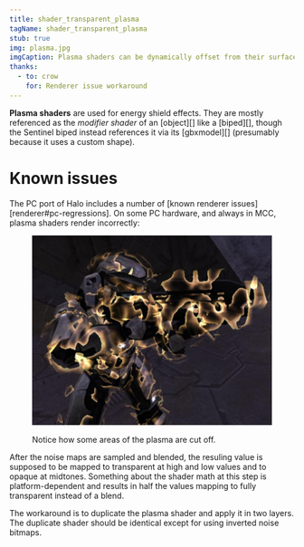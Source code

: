 ```yaml
---
title: shader_transparent_plasma
tagName: shader_transparent_plasma
stub: true
img: plasma.jpg
imgCaption: Plasma shaders can be dynamically offset from their surface.
thanks:
  - to: crow
    for: Renderer issue workaround
---
```

**Plasma shaders** are used for energy shield effects. They are mostly referenced as the _modifier shader_ of an [object][] like a [biped][], though the Sentinel biped instead references it via its [gbxmodel][] (presumably because it uses a custom shape).

# Known issues
The PC port of Halo includes a number of [known renderer issues][renderer#pc-regressions]. On some PC hardware, and always in MCC, plasma shaders render incorrectly:

<figure class="inline">
  <a href="plasma-bad.jpg">
    <img src="plasma-bad.jpg" alt=""/>
  </a>
  <figcaption>
    <p>Notice how some areas of the plasma are cut off.</p>
  </figcaption>
</figure>

After the noise maps are sampled and blended, the resuling value is supposed to be mapped to transparent at high and low values and to opaque at midtones. Something about the shader math at this step is platform-dependent and results in half the values mapping to fully transparent instead of a blend.

The workaround is to duplicate the plasma shader and apply it in two layers. The duplicate shader should be identical except for using inverted noise bitmaps.
